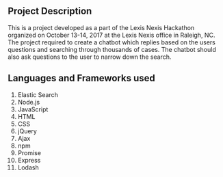 ## Project Description

This is a project developed as a part of the Lexis Nexis Hackathon organized on October 13-14, 2017 at the Lexis Nexis office in Raleigh, NC. The project required to create a chatbot which replies based on the users questions and searching through thousands of cases. The chatbot should also ask questions to the user to narrow down the search.

## Languages and Frameworks used

1. Elastic Search
2. Node.js
3. JavaScript
4. HTML
5. CSS
6. jQuery
7. Ajax
8. npm
9. Promise
10. Express
11. Lodash
